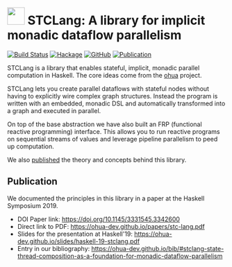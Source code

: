 # <img src="https://raw.githubusercontent.com/ohua-dev/ohua-dev.github.io/master/logos/fileIcons/iconCompact/haskell/export_compact.png" width="40px"/> STCLang: A library for implicit monadic dataflow parallelism

[![Build Status](https://travis-ci.org/ohua-dev/stc-lang.svg?branch=master)](https://travis-ci.org/ohua-dev/stc-lang)
[![Hackage](https://img.shields.io/hackage/v/stc-lang)](https://hackage.haskell.org/package/stc-lang)
[![GitHub](https://img.shields.io/github/license/ohua-dev/stc-lang)](https://github.com/ohua-dev/stc-lang/blob/master/LICENSE)
[![Publication](https://img.shields.io/badge/published_paper-Haskell'19-informational)](#publication)

STCLang is a library that enables stateful, implicit, monadic parallel
computation in Haskell. The core ideas come from the
[ohua](https://ohua-dev.github.io) project.

STCLang lets you create parallel dataflows with stateful nodes without having to
explicitly wire complex graph structures. Instead the program is written with an
embedded, monadic DSL and automatically transformed into a graph and executed in
parallel.

On top of the base abstraction we have also built an FRP (functional reactive
programming) interface. This allows you to run reactive programs on sequential
streams of values and leverage pipeline parallelism to peed up computation.

We also [published](#publication) the theory and concepts behind this library.

## Publication

We documented the principles in this library in a paper at the Haskell Symposium
2019.

- DOI Paper link: https://doi.org/10.1145/3331545.3342600
- Direct link to PDF: https://ohua-dev.github.io/papers/stc-lang.pdf
- Slides for the presentation at Haskell'19: https://ohua-dev.github.io/slides/haskell-19-stclang.pdf
- Entry in our bibliography:
  https://ohua-dev.github.io/bib/#stclang-state-thread-composition-as-a-foundation-for-monadic-dataflow-parallelism
